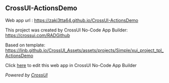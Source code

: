 ## CrossUI-ActionsDemo
Web app url : https://zaki3tta64.github.io/CrossUI-ActionsDemo

This project was created by CrossUI No-Code App Builder: https://crossui.com/RADGithub

Based on template: https://linb.github.io/CrossUI_Assets/assets/projects/Simple/xui_project_tpl_ActionsDemo

Click [here](https://crossui.com/RADGithub/#!from=github&owner=zaki3tta64&repo=CrossUI-ActionsDemo) to edit this web app in CrossUI No-Code App Builder

<i>Powered by [CrossUI](https://crossui.com)</i>
